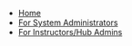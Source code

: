 
* [Home](/)
* [For System Administrators](/README_ADMINS.md)
* [For Instructors/Hub Admins](/README_INSTRUCTORS.md)